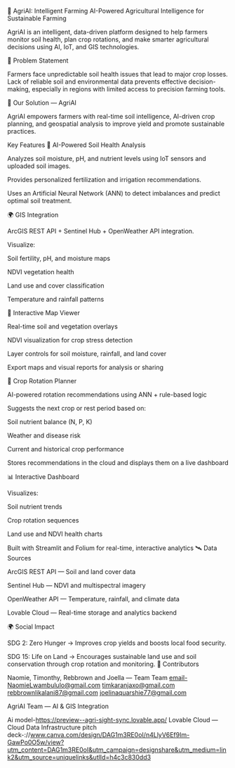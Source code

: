 🌱 AgriAI: Intelligent Farming
AI-Powered Agricultural Intelligence for Sustainable Farming

AgriAI is an intelligent, data-driven platform designed to help farmers monitor soil health, plan crop rotations, and make smarter agricultural decisions using AI, IoT, and GIS technologies.

🚜 Problem Statement

Farmers face unpredictable soil health issues that lead to major crop losses.
Lack of reliable soil and environmental data prevents effective decision-making, especially in regions with limited access to precision farming tools.

🌾 Our Solution — AgriAI

AgriAI empowers farmers with real-time soil intelligence, AI-driven crop planning, and geospatial analysis to improve yield and promote sustainable practices.

Key Features
🧠 AI-Powered Soil Health Analysis

Analyzes soil moisture, pH, and nutrient levels using IoT sensors and uploaded soil images.

Provides personalized fertilization and irrigation recommendations.

Uses an Artificial Neural Network (ANN) to detect imbalances and predict optimal soil treatment.

🌍 GIS Integration

ArcGIS REST API + Sentinel Hub + OpenWeather API integration.

Visualize:

Soil fertility, pH, and moisture maps

NDVI vegetation health

Land use and cover classification

Temperature and rainfall patterns

🧭 Interactive Map Viewer

Real-time soil and vegetation overlays

NDVI visualization for crop stress detection

Layer controls for soil moisture, rainfall, and land cover

Export maps and visual reports for analysis or sharing

🌿 Crop Rotation Planner

AI-powered rotation recommendations using ANN + rule-based logic

Suggests the next crop or rest period based on:

Soil nutrient balance (N, P, K)

Weather and disease risk

Current and historical crop performance

Stores recommendations in the cloud and displays them on a live dashboard

📊 Interactive Dashboard

Visualizes:

Soil nutrient trends

Crop rotation sequences

Land use and NDVI health charts

Built with Streamlit and Folium for real-time, interactive analytics
🛰️ Data Sources

ArcGIS REST API — Soil and land cover data

Sentinel Hub — NDVI and multispectral imagery

OpenWeather API — Temperature, rainfall, and climate data

Lovable Cloud — Real-time storage and analytics backend

🌍 Social Impact

SDG 2: Zero Hunger
→ Improves crop yields and boosts local food security.

SDG 15: Life on Land
→ Encourages sustainable land use and soil conservation through crop rotation and monitoring.
🤝 Contributors

Naomie, Timonthy, Rebbrown and Joella — Team
Team email-NaomieLwambululo@gmail.com 
timkaranjaxo@gmail.com
rebbrownlikalani87@gmail.com
joelinaquarshie77@gmail.com

AgriAI Team — AI & GIS Integration

Ai model-https://preview--agri-sight-sync.lovable.app/
Lovable Cloud — Cloud Data Infrastructure
pitch deck-://www.canva.com/design/DAG1m3RE0oI/n4LlyV6Ef9Im-GawPo0O5w/view?utm_content=DAG1m3RE0oI&utm_campaign=designshare&utm_medium=link2&utm_source=uniquelinks&utlId=h4c3c830dd3
